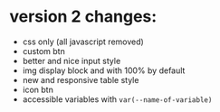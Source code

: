 # version 2 changes:

* css only (all javascript removed)
* custom btn
* better and nice input style
* img display block and with 100% by default
* new and responsive table style
* icon btn
* accessible variables with `var(--name-of-variable)`